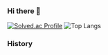 <!--
자격증
다뤄본 프레임워크
- 
-->
### Hi there 👋

[![Solved.ac Profile](http://mazassumnida.wtf/api/v2/generate_badge?boj=mjk4993)](https://solved.ac/mjk4993/)
![Top Langs](https://github-readme-stats.vercel.app/api/top-langs/?username=SproutMJ&layout=compact)

### History
